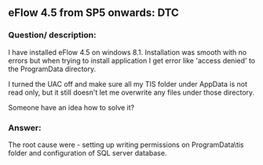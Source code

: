 ## eFlow 4.5 from SP5 onwards: DTC ##

### Question/ description: ###
I have installed eFlow 4.5 on windows 8.1. Installation was smooth with no errors but when trying to install application I get error like 'access denied' to the ProgramData directory.

I turned the UAC off and make sure all my TIS folder under AppData is not read only, but it still doesn't let me overwrite any files under those directory.

Someone have an idea how to solve it? 

### Answer: ###

The root cause were - setting up writing permissions on ProgramData\tis folder and configuration of SQL server database. 